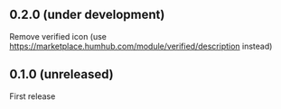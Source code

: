 ## 0.2.0 (under development)
Remove verified icon (use https://marketplace.humhub.com/module/verified/description instead)

## 0.1.0 (unreleased)
First release
